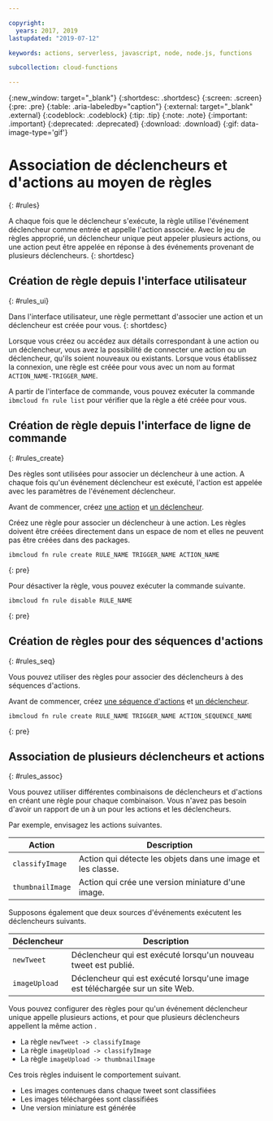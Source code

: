 ```yaml
---

copyright:
  years: 2017, 2019
lastupdated: "2019-07-12"

keywords: actions, serverless, javascript, node, node.js, functions

subcollection: cloud-functions

---
```


{:new_window: target="_blank"}
{:shortdesc: .shortdesc}
{:screen: .screen}
{:pre: .pre}
{:table: .aria-labeledby="caption"}
{:external: target="_blank" .external}
{:codeblock: .codeblock}
{:tip: .tip}
{:note: .note}
{:important: .important}
{:deprecated: .deprecated}
{:download: .download}
{:gif: data-image-type='gif'}



# Association de déclencheurs et d'actions au moyen de règles
{: #rules}

A chaque fois que le déclencheur s'exécute, la règle utilise l'événement déclencheur comme entrée et appelle l'action associée. Avec le jeu de règles approprié, un déclencheur unique peut appeler plusieurs actions, ou une action peut être appelée en réponse à des événements provenant de plusieurs déclencheurs.
{: shortdesc}


## Création de règle depuis l'interface utilisateur
{: #rules_ui}

Dans l'interface utilisateur, une règle permettant d'associer une action et un déclencheur est créée pour vous.
{: shortdesc}

Lorsque vous créez ou accédez aux détails correspondant à une action ou un déclencheur, vous avez la possibilité de connecter une action ou un déclencheur, qu'ils soient nouveaux ou existants. Lorsque vous établissez la connexion, une règle est créée pour vous avec un nom au format `ACTION_NAME-TRIGGER_NAME`.

A partir de l'interface de commande, vous pouvez exécuter la commande `ibmcloud fn rule list` pour vérifier que la règle a été créée pour vous.


## Création de règle depuis l'interface de ligne de commande
{: #rules_create}

Des règles sont utilisées pour associer un déclencheur à une action. A chaque fois qu'un événement déclencheur est exécuté, l'action est appelée avec les paramètres de l'événement déclencheur.

Avant de commencer, créez [une action](/docs/openwhisk?topic=cloud-functions-actions) et [un déclencheur](/docs/openwhisk?topic=cloud-functions-triggers).


Créez une règle pour associer un déclencheur à une action. Les règles doivent être créées directement dans un espace de nom et elles ne peuvent pas être créées dans des packages.
```
ibmcloud fn rule create RULE_NAME TRIGGER_NAME ACTION_NAME
```
{: pre}


Pour désactiver la règle, vous pouvez exécuter la commande suivante.
```
ibmcloud fn rule disable RULE_NAME
```
{: pre}


## Création de règles pour des séquences d'actions
{: #rules_seq}

Vous pouvez utiliser des règles pour associer des déclencheurs à des séquences d'actions.

Avant de commencer, créez [une séquence d'actions](/docs/openwhisk?topic=cloud-functions-actions#actions_seq) et [un déclencheur](/docs/openwhisk?topic=cloud-functions-triggers).

```
ibmcloud fn rule create RULE_NAME TRIGGER_NAME ACTION_SEQUENCE_NAME
```
{: pre}


## Association de plusieurs déclencheurs et actions
{: #rules_assoc}

Vous pouvez utiliser différentes combinaisons de déclencheurs et d'actions en créant une règle pour chaque combinaison. Vous n'avez pas besoin d'avoir un rapport de un à un pour les actions et les déclencheurs.

Par exemple, envisagez les actions suivantes.

| Action | Description |
| --- | --- |
| `classifyImage` | Action qui détecte les objets dans une image et les classe. |
| `thumbnailImage` | Action qui crée une version miniature d'une image. |

Supposons également que deux sources d'événements exécutent les déclencheurs suivants.

| Déclencheur | Description |
| --- | --- |
| `newTweet` | Déclencheur qui est exécuté lorsqu'un nouveau tweet est publié. |
| `imageUpload` | Déclencheur qui est exécuté lorsqu'une image est téléchargée sur un site Web. |

Vous pouvez configurer des règles pour qu'un événement déclencheur unique appelle plusieurs actions, et pour que plusieurs déclencheurs appellent la même action .
- La règle `newTweet -> classifyImage`
- La règle `imageUpload -> classifyImage`
- La règle `imageUpload -> thumbnailImage`

Ces trois règles induisent le comportement suivant.
- Les images contenues dans chaque tweet sont classifiées
- Les images téléchargées sont classifiées
- Une version miniature est générée

